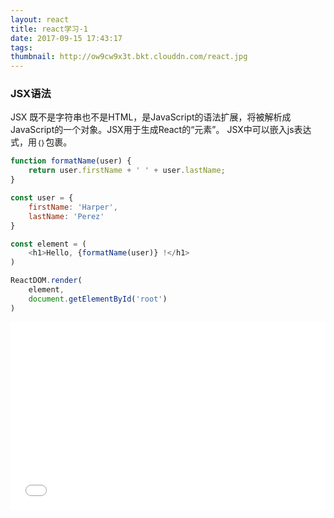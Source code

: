 ```yaml
---
layout: react
title: react学习-1
date: 2017-09-15 17:43:17
tags:
thumbnail: http://ow9cw9x3t.bkt.clouddn.com/react.jpg
---
```


### JSX语法

JSX 既不是字符串也不是HTML，是JavaScript的语法扩展，将被解析成JavaScript的一个对象。JSX用于生成React的“元素”。
JSX中可以嵌入js表达式，用```｛｝```包裹。

```javascript
function formatName(user) {
    return user.firstName + ' ' + user.lastName; 
}

const user = {
    firstName: 'Harper',
    lastName: 'Perez'
}

const element = (
    <h1>Hello, {formatName(user)} !</h1>
)

ReactDOM.render(
    element,
    document.getElementById('root')
)
```

<iframe width="100%" height="300" src="//jsfiddle.net/wangyutao/z2pzn6xh/22/embedded/js,html,result/" allowfullscreen="allowfullscreen" frameborder="0"></iframe>